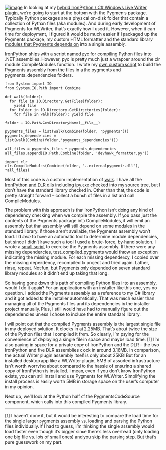 [![image](http://s3.amazonaws.com/devhawk_images/WindowsLiveWriter/970048722e75_E4A5/image_thumb.png "image")](http://s3.amazonaws.com/devhawk_images/WindowsLiveWriter/970048722e75_E4A5/image_5.png)
In looking at my [hybrid IronPython / C\# Windows Live Writer
plugin](http://devhawk.net/2009/08/10/Building+A+Hybrid+C+IronPython+App+Without+Dynamic+Type.aspx),
we’re going to start at the bottom with the Pygments package. Typically
Python packages are a physical on-disk folder that contain a collection
of Python files (aka modules). And during early development of Pygments
for WLWriter, that’s exactly how I used it. However, when it can time
for deployment, I figured it would be much easier if I packaged up the
[Pygments
package](http://github.com/devhawk/pygments.wlwriter/tree/2c9cbb7f777d66d5ad615bb71201dc6c181ef18e/pygments_package/pygments),
[my custom HTML
formatter](http://github.com/devhawk/pygments.wlwriter/blob/2c9cbb7f777d66d5ad615bb71201dc6c181ef18e/pygments_package/devhawk_formatter.py)
and the [standard library modules that Pygments depends
on](http://github.com/devhawk/pygments.wlwriter/tree/2c9cbb7f777d66d5ad615bb71201dc6c181ef18e/pygments_package/pygments_dependencies)
into a single assembly.

IronPython ships with a script named
[pyc](http://ironpython.codeplex.com/SourceControl/changeset/view/57861#758946)
for compiling Python files into .NET assemblies. However, pyc is pretty
much just a wrapper around the clr module CompileModules function. I
wrote my [own custom
script](http://github.com/devhawk/pygments.wlwriter/blob/2c9cbb7f777d66d5ad615bb71201dc6c181ef18e/pygments_package/build_pygments.py)
to build the Pygments assembly from the files in a the pygments and
pygments\_dependencies folders.

``` {.brush: .python}
from System import IO
from System.IO.Path import Combine

def walk(folder):
  for file in IO.Directory.GetFiles(folder):
    yield file
  for folder in IO.Directory.GetDirectories(folder):
    for file in walk(folder): yield file
  
folder = IO.Path.GetDirectoryName(__file__)

pygments_files = list(walk(Combine(folder, 'pygments')))
pygments_dependencies = list(walk(Combine(folder,'pygments_dependencies')))

all_files = pygments_files + pygments_dependencies
all_files.append(IO.Path.Combine(folder, 'devhawk_formatter.py'))

import clr
clr.CompileModules(Combine(folder, "..externalpygments.dll"), *all_files)
```

Most of this code is a custom implementation of
[walk](http://docs.python.org/library/os.html#os.walk). I have all the
[IronPython and DLR
dlls](http://github.com/devhawk/pygments.wlwriter/tree/2c9cbb7f777d66d5ad615bb71201dc6c181ef18e/External)
including ipy.exe checked into my source tree, but I don’t have the
standard library checked in. Other than that, the code is pretty
straight forward – collect a bunch of files in a list and call
CompileModules.

The problem with this approach is that IronPython isn’t doing any kind
of dependency checking when we compile the assembly. If you pass just
the contents of the Pygments package into CompileModules, it will emit
an assembly but that assembly will still depend on some modules in the
standard library. If those aren’t available, the Pygments assembly won’t
load. I’d *love* to have an automatic tool to determine module
dependencies, but since I didn’t have such a tool I used a brute-force,
by-hand solution. I wrote a [small
script](http://github.com/devhawk/pygments.wlwriter/blob/2c9cbb7f777d66d5ad615bb71201dc6c181ef18e/External/test_compiled_pygments.py)
to exercise the Pygments assembly. If there were any missing
dependencies, test\_compiled\_pygments would throw an exception
indicating the missing module. For each missing dependency, I copied
over the missing dependency, recompiled to project and tried again.
Lather, rinse, repeat. Not fun, but Pygments only depended on seven
standard library modules so it didn’t end up taking that long.

So having gone down this path of compiling Python files into an
assembly, would I do it again? For an application with an installer like
this one, yes no question. I added the Pygments assembly as a reference
to my C\# library and it got added to the installer automatically. That
was much easier than managing all of the Pygments files and its
dependencies in the installer project manually. Plus, I still would have
had to manually figure out the dependencies unless I chose to include
the entire standard library.

I will point out that the compiled Pygments assembly is the largest
single file in my deployed solution. It clocks in at 2.25MB. That’s
about twice the size of the Python files that I compiled it from. So
clearly, I’m paying for the convenience of deploying a single file in
space and maybe load time. [1] I’m also paying in space for a private
copy of IronPython and the DLR – the two IronPython and five DLR
assemblies clock in around 3.16MB. In comparison, the actual Writer
plugin assembly itself is only about 25KB! But for an installed desktop
app like a WLWriter plugin, 5MB of assorted infrastructure isn’t worth
worrying about compared to the hassle of ensuring a shared copy of
IronPython is installed. I mean, even if you don’t know IronPython
exists, you can still install and use Pygments for WLWriter. Simplifying
the install process is easily worth 5MB in storage space on the user’s
computer in my opinion.

Next up, we’ll look at the Python half of the PygmentsCodeSource
component, which calls into this compiled Pygments library.

------------------------------------------------------------------------

[1] I haven’t done it, but it would be interesting to compare the load
time for the single larger pygments assembly vs. loading and parsing the
Python files individually. If I had to guess, I’m thinking the single
assembly would load faster even though it’s bigger since there’s less
overhead (only loading one big file vs. lots of small ones) and you skip
the parsing step. But that’s pure guesswork on my part.
